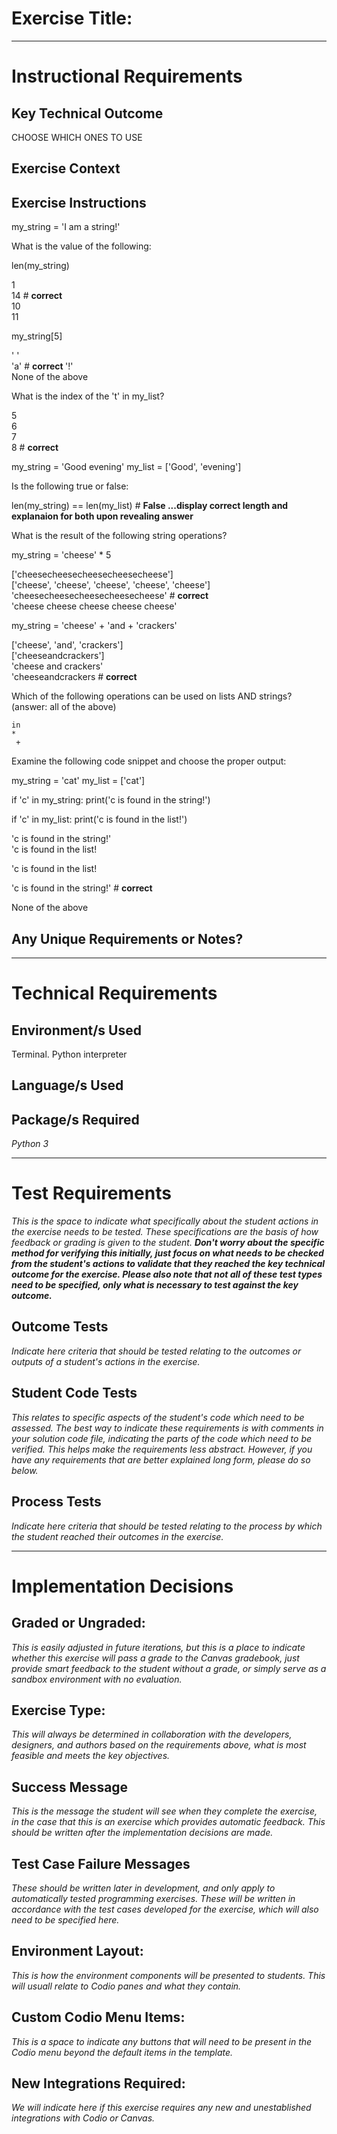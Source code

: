 # Exercise Title:
---
# Instructional Requirements
## Key Technical Outcome

CHOOSE WHICH ONES TO USE

## Exercise Context

## Exercise Instructions

my_string = 'I am a string!'

What is the value of the following:

len(my_string)

1 <br>
14 # <b> correct </b> <br>
10 <br>
11 <br>

my_string[5]

' '  <br>
'a' # <b> correct </b>
'!' <br>
None of the above

What is the index of the 't' in my_list?

5 <br>
6 <br>
7 <br>
8 # <b> correct </b>

my_string = 'Good evening'
my_list = ['Good', 'evening']

Is the following true or false:

len(my_string) == len(my_list) # <b> False ...display correct length and explanaion for both upon revealing answer </b>
 
 
 What is the result of the following string operations?
 
 my_string = 'cheese' * 5
 
  ['cheesecheesecheesecheesecheese'] <br>
  ['cheese', 'cheese', 'cheese', 'cheese', 'cheese'] <br>
  'cheesecheesecheesecheesecheese' # <b> correct </b> <br>
   'cheese cheese cheese cheese cheese' <br>
   

 my_string = 'cheese' + 'and + 'crackers'
 
   
  ['cheese', 'and', 'crackers'] <br>
  ['cheeseandcrackers'] <br>
  'cheese and crackers'  <br>
   'cheeseandcrackers # <b> correct </b> <br>
   
   
 Which of the following operations can be used on lists AND strings? (answer: all of the above)
 
 <code>in</code> <br>
 <code>*</code> <br>
<code> +</code> <br>
 
 Examine the following code snippet and choose the proper output:
 
 
 my_string = 'cat'
 my_list = ['cat']
  
 if 'c' in my_string:
    print('c is found in the string!')
 
 if 'c' in my_list:
   print('c is found in the list!')
 

'c is found in the string!'<br>
'c is found in the list!<br>

'c is found in the list! <br>

'c is found in the string!' # <b> correct </b><br>

None of the above <br>





 






 

## Any Unique Requirements or Notes?

---
# Technical Requirements
<em><strong></strong></em>

## Environment/s Used
Terminal. Python interpreter

## Language/s Used
<em></em>

## Package/s Required
<em>Python 3</em>

---
# Test Requirements
<em>This is the space to indicate what specifically about the student actions in the exercise needs to be tested. These specifications are the basis of how feedback or grading is given to the student. <strong>Don't worry about the specific method for verifying this initially, just focus on what needs to be checked from the student's actions to validate that they reached the key technical outcome for the exercise. Please also note that not all of these test types need to be specified, only what is necessary to test against the key outcome.</strong></em>

## Outcome Tests
<em>Indicate here criteria that should be tested relating to the outcomes or outputs of a student's actions in the exercise.</em>

## Student Code Tests
<em>This relates to specific aspects of the student's code which need to be assessed. The best way to indicate these requirements is with comments in your solution code file, indicating the parts of the code which need to be verified. This helps make the requirements less abstract. However, if you have any requirements that are better explained long form, please do so below.</em>

## Process Tests
<em>Indicate here criteria that should be tested relating to the process by which the student reached their outcomes in the exercise.</em>

---
#  Implementation Decisions

## Graded or Ungraded:
<em>This is easily adjusted in future iterations, but this is a place to indicate whether this exercise will pass a grade to the Canvas gradebook, just provide smart feedback to the student without a grade, or simply serve as a sandbox environment with no evaluation.</em>

## Exercise Type:
<em>This will always be determined in collaboration with the developers, designers, and authors based on the requirements above, what is most feasible and meets the key objectives.</em>

## Success Message
<em>This is the message the student will see when they complete the exercise, in the case that this is an exercise which provides automatic feedback. This should be written after the implementation decisions are made.</em>

## Test Case Failure Messages
<em>These should be written later in development, and only apply to automatically tested programming exercises. These will be written in accordance with the test cases developed for the exercise, which will also need to be specified here.</em>

## Environment Layout:
<em>This is how the environment components will be presented to students. This will usuall relate to Codio panes and what they contain.</em>

## Custom Codio Menu Items:
<em>This is a space to indicate any buttons that will need to be present in the Codio menu beyond the default items in the template.</em>

## New Integrations Required:
<em>We will indicate here if this exercise requires any new and unestablished integrations with Codio or Canvas.</em>
